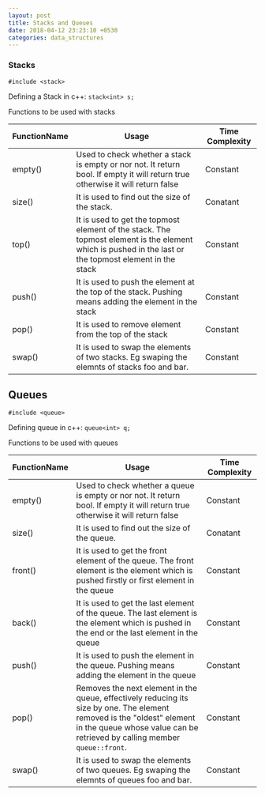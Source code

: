 ```yaml
---
layout: post
title: Stacks and Queues
date: 2018-04-12 23:23:10 +0530
categories: data_structures
---
```


### Stacks

`#include <stack>`

Defining a Stack in c++: `stack<int> s;`

Functions to be used with stacks

| FunctionName | Usage | Time Complexity |
| ------ | ------ | ------ |
| empty() | Used to check whether a stack is empty or nor not. It return bool. If empty it will return true otherwise it will return false | Constant |
| size() | It is used to find out the size of the stack. | Conatant
| top() | It is used to get the topmost element of the stack. The topmost element is the element which is pushed in the last or the topmost element in the stack | Constant |
| push() | It is used to push the element at the top of the stack. Pushing means adding the element in the stack | Constant |
| pop() | It is used to remove element from the top of the stack | Constant |
| swap() | It is used to swap the elements of two stacks. Eg swaping the elemnts of stacks foo and bar. | Constant |


## Queues

`#include <queue>`

Defining queue in c++: `queue<int> q;`

Functions to be used with queues

| FunctionName | Usage | Time Complexity |
| ------ | ------ | ------ |
| empty() | Used to check whether a queue is empty or nor not. It return bool. If empty it will return true otherwise it will return false | Constant |
| size() | It is used to find out the size of the queue. | Conatant
| front() | It is used to get the front element of the queue. The front element is the element which is pushed firstly or first element in the queue | Constant |
| back() | It is used to get the last element of the queue. The last element is the element which is pushed in the end or the last element in the queue | Constant |
| push() | It is used to push the element in the queue. Pushing means adding the element in the queue | Constant |
| pop() | Removes the next element in the queue, effectively reducing its size by one. The element removed is the "oldest" element in the queue whose value can be retrieved by calling member `queue::front`. | Constant |
| swap() | It is used to swap the elements of two queues. Eg swaping the elemnts of queues foo and bar. | Constant |